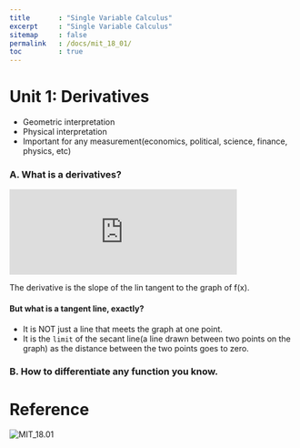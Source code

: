 ```yaml
---
title       : "Single Variable Calculus"
excerpt     : "Single Variable Calculus"
sitemap     : false
permalink   : /docs/mit_18_01/
toc         : true
---
```


# Unit 1: Derivatives
* Geometric interpretation
* Physical interpretation
* Important for any measurement(economics, political, science, finance, physics, etc)

### A. What is a derivatives?

<iframe src="https://hostux.social/@aisuko/109752557161015873/embed" class="mastodon-embed" style="max-width: 100%; border: 0" width="400" allowfullscreen="allowfullscreen"></iframe><script src="https://hostux.social/embed.js" async="async"></script>

The derivative is the slope of the lin tangent to the graph of f(x). 

#### But what is a tangent line, exactly?

* It is NOT just a line that meets the graph at one point.
* It is the `limit` of the secant line(a line drawn between two points on the graph) as the distance between the two points goes to zero.


### B. How to differentiate any function you know.




# Reference
![MIT_18.01](https://ocw.mit.edu/courses/18-01-single-variable-calculus-fall-2006/pages/syllabus/)
